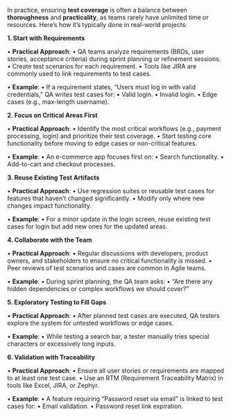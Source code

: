 In practice, ensuring **test coverage** is often a balance between **thoroughness** and **practicality**, as teams rarely have unlimited time or resources. Here’s how it’s typically done in real-world projects:


**1. Start with Requirements**

• **Practical Approach**:
• QA teams analyze requirements (BRDs, user stories, acceptance criteria) during sprint planning or refinement sessions.
• Create test scenarios for each requirement.
• Tools like JIRA are commonly used to link requirements to test cases.

• **Example**:
• If a requirement states, “Users must log in with valid credentials,” QA writes test cases for:
• Valid login.
• Invalid login.
• Edge cases (e.g., max-length username).


**2. Focus on Critical Areas First**

• **Practical Approach**:
• Identify the most critical workflows (e.g., payment processing, login) and prioritize their test coverage.
• Start testing core functionality before moving to edge cases or non-critical features.

• **Example**:
• An e-commerce app focuses first on:
• Search functionality.
• Add-to-cart and checkout processes.

**3. Reuse Existing Test Artifacts**

• **Practical Approach**:
• Use regression suites or reusable test cases for features that haven’t changed significantly.
• Modify only where new changes impact functionality.

• **Example**:
• For a minor update in the login screen, reuse existing test cases for login but add new ones for the updated areas.


**4. Collaborate with the Team**

• **Practical Approach**:
• Regular discussions with developers, product owners, and stakeholders to ensure no critical functionality is missed.
• Peer reviews of test scenarios and cases are common in Agile teams.

• **Example**:
• During sprint planning, the QA team asks:
• “Are there any hidden dependencies or complex workflows we should cover?”

**5. Exploratory Testing to Fill Gaps**

• **Practical Approach**:
• After planned test cases are executed, QA testers explore the system for untested workflows or edge cases.

• **Example**:
• While testing a search bar, a tester manually tries special characters or excessively long inputs.


**6. Validation with Traceability**

• **Practical Approach**:
• Ensure all user stories or requirements are mapped to at least one test case.
• Use an RTM (Requirement Traceability Matrix) in tools like Excel, JIRA, or Zephyr.

• **Example**:
• A feature requiring “Password reset via email” is linked to test cases for:
• Email validation.
• Password reset link expiration.